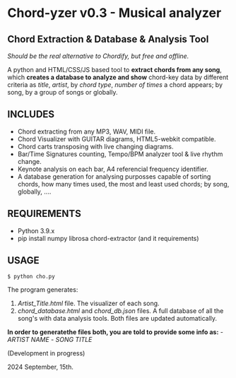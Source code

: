 # Chord-yzer v0.3 - Musical analyzer
## Chord Extraction & Database & Analysis Tool
_Should be the real alternative to Chordify, but free and offline._ 

A python and HTML/CSS/JS based tool to **extract chords from any song**, 
which  **creates a database to analyze and show** chord-key data by  different criteria as *title*, *artist*, by *chord type*, *number of times* a chord appears; by song, by a group of songs or globally.


## INCLUDES

 - Chord extracting from any MP3, WAV, MIDI file.
 - Chord Visualizer with GUITAR diagrams, HTML5-webkit compatible.
 - Chord carts transposing with live changing diagrams.
 - Bar/Time Signatures counting, Tempo/BPM analyzer tool & live rhythm change.
 - Keynote analysis on each bar, A4 referencial frequency identifier.
 - A database generation for analysing purposses capable of sorting chords, how many times used, the most and least used chords; by song, globally, ....


## REQUIREMENTS

 - Python 3.9.x
 - pip install numpy librosa chord-extractor (and it requirements)

## USAGE
```
$ python cho.py
```

The program generates:
1. _Artist_Title.html_ file. The visualizer of each song.
2. _chord_database.html_ and _chord_db.json_ files. A full database of all the song's with data analysis tools. Both files are updated automatically.

**In order to generatethe files both,  you are told to provide some info as:**
 *- ARTIST NAME*
 *- SONG TITLE*

(Development in progress)

2024 September, 15th.
